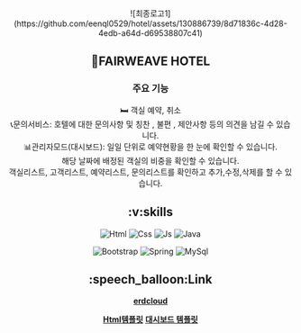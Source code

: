 <div align="center">
![최종로고1](https://github.com/eenql0529/hotel/assets/130886739/8d71836c-4d28-4edb-a64d-d69538807c41)

<h2>🏨FAIRWEAVE HOTEL</h2>

### 주요 기능


🛏 객실 예약, 취소 <br>
📞문의서비스: 호텔에 대한 문의사항 및 칭찬 , 불편 , 제안사항 등의 의견을 남길 수 있습니다. <br>
📊관리자모드(대시보드): 일일 단위로 예약현황을 한 눈에 확인할 수 있습니다. <br>
해당 날짜에 배정된 객실의 비중을 확인할 수 있습니다.<br>
객실리스트, 고객리스트, 예약리스트, 문의리스트를 확인하고 추가,수정,삭제를 할 수 있습니다.<br>



  <h2>:v:skills</h2>

  
![Html](https://img.shields.io/badge/HTML-239120?style=for-the-badge&logo=html5&logoColor=white)
![Css](https://img.shields.io/badge/CSS-239120?&style=for-the-badge&logo=css3&logoColor=white)
![Js](https://img.shields.io/badge/JavaScript-F7DF1E?style=for-the-badge&logo=JavaScript&logoColor=white)
![Java](https://img.shields.io/badge/Java-ED8B00?style=for-the-badge&logo=openjdk&logoColor=white)


![Bootstrap](https://img.shields.io/badge/Bootstrap-563D7C?style=for-the-badge&logo=bootstrap&logoColor=white)
![Spring](https://img.shields.io/badge/Spring-6DB33F?style=for-the-badge&logo=spring&logoColor=white)
![MySql](https://img.shields.io/badge/MySQL-00000F?style=for-the-badge&logo=mysql&logoColor=white)


  <h2>:speech_balloon:Link</h2>

[**erdcloud**](https://www.erdcloud.com/d/hhKdRPXdyGPBh4ALC)

[**Html템플릿**](https://themewagon.com/themes/free-bootstrap-4-html5-responsive-hotel-website-template-sona/)
[**대시보드 템플릿**](https://www.creative-tim.com/product/material-dashboard)
</div>

